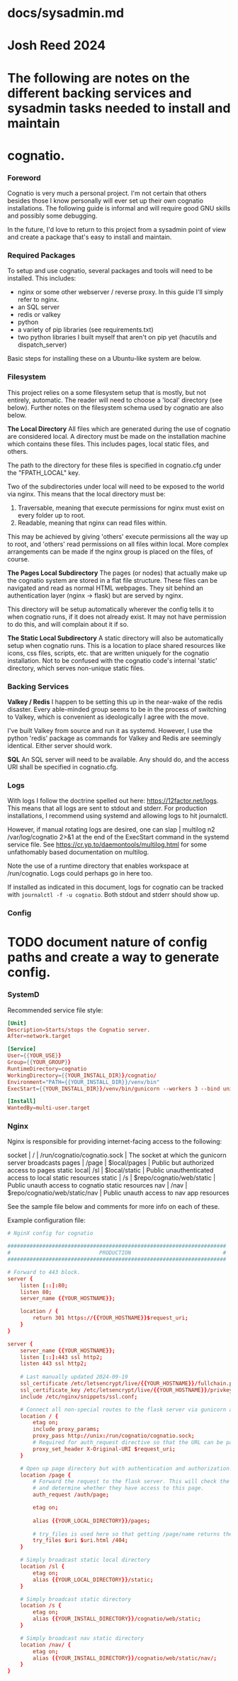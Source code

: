 # docs/sysadmin.md
# Josh Reed 2024
#
# The following are notes on the different backing services and sysadmin tasks needed to install and maintain
# cognatio.

### Foreword ###
Cognatio is very much a personal project. I'm not certain that others besides those I know personally will ever set up their own cognatio installations. The following guide is informal and will require good GNU skills and possibly some debugging.

In the future, I'd love to return to this project from a sysadmin point of view and create a package that's easy to install and maintain.





### Required Packages ###
To setup and use cognatio, several packages and tools will need to be installed. This includes:
+ nginx or some other webserver / reverse proxy. In this guide I'll simply refer to nginx.
+ an SQL server
+ redis or valkey
+ python
+ a variety of pip libraries (see requirements.txt)
+ two python libraries I built myself that aren't on pip yet (hacutils and dispatch_server)

Basic steps for installing these on a Ubuntu-like system are below.





### Filesystem ###
This project relies on a some filesystem setup that is mostly, but not entirely, automatic. The reader will need to choose a 'local' directory (see below). Further notes on the filesystem schema used by cognatio are also below.

**The Local Directory**
All files which are generated during the use of cognatio are considered local. A directory must be made on the installation machine which contains these files. This includes pages, local static files, and others.

The path to the directory for these files is specified in cognatio.cfg under the "FPATH_LOCAL" key.

Two of the subdirectories under local will need to be exposed to the world via nginx. This means that the local directory must be:
1. Traversable, meaning that execute permissions for nginx must exist on every folder up to root.
2. Readable, meaning that nginx can read files within.

This may be achieved by giving 'others' execute permissions all the way up to root, and 'others' read permissions on all files within local. More complex arrangements can be made if the nginx group is placed on the files, of course.

**The Pages Local Subdirectory**
The pages (or nodes) that actually make up the cognatio system are stored in a flat file structure. These files can be navigated and read as normal HTML webpages. They sit behind an authentication layer (nginx -> flask) but are served by nginx.

This directory will be setup automatically wherever the config tells it to when cognatio runs, if it does not already exist. It may not have permission to do this, and will complain about it if so.

**The Static Local Subdirectory**
A static directory will also be automatically setup when cognatio runs. This is a location to place shared resources like icons, css files, scripts, etc. that are written uniquely for the cognatio installation. Not to be confused with the cognatio code's internal 'static' directory, which serves non-unique static files. 





### Backing Services ###

**Valkey / Redis**
I happen to be setting this up in the near-wake of the redis disaster. Every able-minded group seems to be in the process of switching to Valkey, which is convenient as ideologically I agree with the move.

I've built Valkey from source and run it as systemd. However, I use the python 'redis' package as commands for Valkey and Redis are seemingly identical. Either server should work.

**SQL**
An SQL server will need to be available. Any should do, and the access URI shall be specified in cognatio.cfg.






### Logs ###
With logs I follow the doctrine spelled out here: https://12factor.net/logs. This means that all logs are sent
to stdout and stderr. For production installations, I recommend using systemd and allowing logs to hit journalctl.

However, if manual rotating logs are desired, one can slap | multilog n2 /var/log/cognatio 2>&1 at the end of the ExecStart command in the systemd service file. See https://cr.yp.to/daemontools/multilog.html for some unfathomably based documentation on multilog.

Note the use of a runtime directory that enables workspace at /run/cognatio. Logs could perhaps go in here too.

If installed as indicated in this document, logs for cognatio can be tracked with `journalctl -f -u cognatio`. Both stdout and stderr should show up.






### Config ###
# TODO document nature of config paths and create a way to generate config.






### SystemD ###
Recommended service file style:
```conf
[Unit]
Description=Starts/stops the Cognatio server.
After=network.target

[Service]
User={{YOUR_USE}}
Group={{YOUR_GROUP}}
RuntimeDirectory=cognatio
WorkingDirectory={{YOUR_INSTALL_DIR}}/cognatio/
Environment="PATH={{YOUR_INSTALL_DIR}}/venv/bin"
ExecStart={{YOUR_INSTALL_DIR}}/venv/bin/gunicorn --workers 3 --bind unix:/run/cognatio/cognatio.sock -m 007 cognatio.web.wsgi:app

[Install]
WantedBy=multi-user.target
```






### Nginx ###
Nginx is responsible for providing internet-facing access to the following:

socket		| /			| /run/cognatio/cognatio.sock	| The socket at which the gunicorn server broadcasts
pages		| /page		| $local/pages					| Public but authorized access to pages
static local| /sl		| $local/static					| Public unauthenticated access to local static resources
static		| /s		| $repo/cognatio/web/static		| Public unauth access to cognatio static resources
nav			| /nav		| $repo/cognatio/web/static/nav	| Public unauth access to nav app resources

See the sample file below and comments for more info on each of these.

Example configuration file:
```conf
# NginX config for cognatio

#####################################################################
#                            PRODUCTION                             #
#####################################################################

# Forward to 443 block.
server {
	listen [::]:80;
	listen 80;
	server_name {{YOUR_HOSTNAME}};

	location / {
		return 301 https://{{YOUR_HOSTNAME}}$request_uri;
	}
}

server {
	server_name {{YOUR_HOSTNAME}};
	listen [::]:443 ssl http2;
	listen 443 ssl http2;
	
	# Last manually updated 2024-09-19
	ssl_certificate /etc/letsencrypt/live/{{YOUR_HOSTNAME}}/fullchain.pem;
    ssl_certificate_key /etc/letsencrypt/live/{{YOUR_HOSTNAME}}/privkey.pem;
	include /etc/nginx/snippets/ssl.conf;

	# Connect all non-special routes to the flask server via gunicorn and a socket. 
	location / {
		etag on;
		include proxy_params;
		proxy_pass http://unix:/run/cognatio/cognatio.sock;
		# Required for auth_request directive so that the URL can be parsed by flask.
		proxy_set_header X-Original-URI $request_uri;
	}

	# Open up page directory but with authentication and authorization.
	location /page {
		# Forward the request to the flask server. This will check the logged-in user against the database
		# and determine whether they have access to this page.
		auth_request /auth/page;

		etag on;
		
		alias {{YOUR_LOCAL_DIRECTORY}}/pages;
		
		# try_files is used here so that getting /page/name returns the .html file.
		try_files $uri $uri.html /404;
	}

	# Simply broadcast static local directory
	location /sl {
		etag on;
		alias {{YOUR_LOCAL_DIRECTORY}}/static;
	}

	# Simply broadcast static directory
	location /s {
		etag on;
		alias {{YOUR_INSTALL_DIRECTORY}}/cognatio/web/static;
	}

	# Simply broadcast nav static directory
	location /nav/ {
		etag on;
		alias {{YOUR_INSTALL_DIRECTORY}}/cognatio/web/static/nav/;
	}
}
```